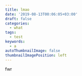 ```yaml
---
title: lmao
date: '2019-08-13T00:06:05+03:00'
draft: false
categories:
  - what
tags:
  - test
keywords:
  - a
autoThumbnailImage: false
thumbnailImagePosition: left
---
```

fwr
